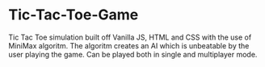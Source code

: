 # Tic-Tac-Toe-Game
Tic Tac Toe simulation built off Vanilla JS, HTML and CSS with the use of MiniMax algoritm. The algoritm creates an AI which is unbeatable by the user playing the game. Can be played both in single and multiplayer mode.
